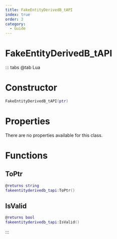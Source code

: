 ```yaml
---
title: FakeEntityDerivedB_tAPI
index: true
order: 2
category:
  - Guide
---
```


# FakeEntityDerivedB_tAPI

::: tabs
@tab Lua
# Constructor
```lua
FakeEntityDerivedB_tAPI(ptr)
```
# Properties
There are no properties available for this class.
# Functions
## ToPtr
```lua
@returns string
fakeentityderivedb_tapi:ToPtr()
```
## IsValid
```lua
@returns bool
fakeentityderivedb_tapi:IsValid()
```

:::